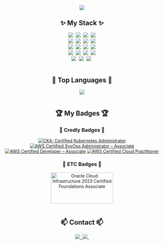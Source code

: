 <div align="center">
  <img src="https://capsule-render.vercel.app/api?type=waving&height=300&color=00ADD8&text=JJang-go-nl-Github!!&animation=fadeIn&fontColor=ffffff&fontAlignY=15">
</div>

<h2 align="center">✨ My Stack ✨</h2>
<div align="center">
  <img src="https://img.shields.io/badge/go-00ADD8?style=for-the-badge&logo=go&logoColor=white">&nbsp
  <img src="https://img.shields.io/badge/python-3776AB?style=for-the-badge&logo=python&logoColor=white"/>&nbsp
  <img src="https://img.shields.io/badge/cpp-00599C?style=for-the-badge&logo=cplusplus&logoColor=white">&nbsp
  <img src="https://img.shields.io/badge/terraform-844FBA?style=for-the-badge&logo=terraform&logoColor=white">
</div>
<div align="center">
  <img src="https://img.shields.io/badge/AWS-232F3E?style=for-the-badge&logo=amazonaws&logoColor=white">&nbsp
  <img src="https://img.shields.io/badge/GCP-4285F4?style=for-the-badge&logo=googlecloud&logoColor=white">&nbsp
  <img src="https://img.shields.io/badge/AZURE-0078D4?style=for-the-badge&logo=microsoftazure&logoColor=white">&nbsp
  <img src="https://img.shields.io/badge/OCI-F80000?style=for-the-badge&logo=oracle&logoColor=white">
</div>
<div align="center">
  <img src="https://img.shields.io/badge/openstack-ED1944?style=for-the-badge&logo=openstack&logoColor=white">&nbsp
  <img src="https://img.shields.io/badge/cloudstack-2AA5DC?style=for-the-badge&logo=apachecloudstack&logoColor=white">&nbsp
  <img src="https://img.shields.io/badge/docker-2496ED?style=for-the-badge&logo=docker&logoColor=white">&nbsp
  <img src="https://img.shields.io/badge/kubernetes-326CE5?style=for-the-badge&logo=kubernetes&logoColor=white">
</div>
<div align="center">
  <img src="https://img.shields.io/badge/vscode-007ACC?style=for-the-badge&logo=visualstudiocode&logoColor=white">&nbsp
  <img src="https://img.shields.io/badge/github-181717?style=for-the-badge&logo=github&logoColor=white">&nbsp
  <img src="https://img.shields.io/badge/slack-4A154B?style=for-the-badge&logo=slack&logoColor=white">&nbsp
  <img src="https://img.shields.io/badge/notion-000000?style=for-the-badge&logo=notion&logoColor=white">
</div>
<div align="center">
  <img src="https://img.shields.io/badge/windows-0078D4?style=for-the-badge&logo=windows&logoColor=white">&nbsp
  <img src="https://img.shields.io/badge/ubuntu-E95420?style=for-the-badge&logo=ubuntu&logoColor=white">&nbsp
  <img src="https://img.shields.io/badge/centos-262577?style=for-the-badge&logo=centos&logoColor=white">&nbsp
</div>
<br>

<h2 align="center">🥇 Top Languages 🥇</h2>
<div align="center">
  <img src="https://github-readme-stats.vercel.app/api/top-langs/?username=jjang-go&hide_progress=true">
</div>
<br>

<h2 align="center">🏆 My Badges 🏆</h2>
<h3 align="center">🎊 Credly Badges 🎊</h3>
<div align="center">
  
<!--START_SECTION:badges-->
[![CKA: Certified Kubernetes Administrator](https://images.credly.com/size/100x100/images/8b8ed108-e77d-4396-ac59-2504583b9d54/cka_from_cncfsite__281_29.png)](http://www.credly.com/badges/ae5d224e-ae38-48dc-a7c4-25405d3ca33c "CKA: Certified Kubernetes Administrator")
[![AWS Certified SysOps Administrator – Associate](https://images.credly.com/size/100x100/images/f0d3fbb9-bfa7-4017-9989-7bde8eaf42b1/image.png)](http://www.credly.com/badges/515ed44f-93ef-4a7b-b523-63ca6238f676 "AWS Certified SysOps Administrator – Associate")
[![AWS Certified Developer – Associate](https://images.credly.com/size/100x100/images/b9feab85-1a43-4f6c-99a5-631b88d5461b/image.png)](http://www.credly.com/badges/5085dbe3-e4e9-47ea-bbd7-8c5d0c28329a "AWS Certified Developer – Associate")
[![AWS Certified Cloud Practitioner](https://images.credly.com/size/100x100/images/00634f82-b07f-4bbd-a6bb-53de397fc3a6/image.png)](http://www.credly.com/badges/b68b2a7c-1e78-445f-93a2-d027e3a76fb7 "AWS Certified Cloud Practitioner")
<!--END_SECTION:badges-->
<h3 align="center">🎊 ETC Badges 🎊</h3>
<a href="https://catalog-education.oracle.com/pls/certview/sharebadge?id=6A17B4140556BC9DA641C0C2B74D33AC56D8E06D296FC542FD3CA4E2F47C99A8" target="_blank" rel="noopener noreferrer">
  <img src="https://brm-workforce.oracle.com/pdf/certview/images/OCIF2023CA.png" alt="Oracle Cloud Infrastructure 2023 Certified Foundations Associate" width="200" height="100">
</a>
</div>
<br>

<h2 align="center">📫 Contact 📫</h2>
<div align="center">
  <a href="https://jjang-go.notion.site/8923632be7d2479f907aaf88108cbebb?pvs=4">
    <img src="https://img.shields.io/badge/notion-000000?style=for-the-badge&logo=notion&logoColor=white" />&nbsp
  </a>
  <a href="mailto:tykim9532@gmail.com">
    <img
      src="https://img.shields.io/badge/tykim9532@gmail.com-D14836?style=for-the-badge&logo=gmail&logoColor=white"/>&nbsp
  </a>
</div>
